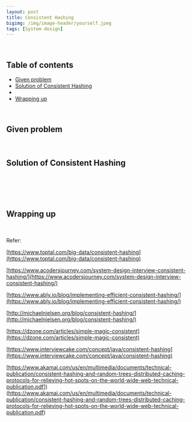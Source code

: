 ```yaml
---
layout: post
title: Consistent Hashing
bigimg: /img/image-header/yourself.jpeg
tags: [System design]
---
```





<br>

## Table of contents
- [Given problem](#given-problem)
- [Solution of Consistent Hashing](#solution-of-content-hashing)
- []()
- [Wrapping up](#wrapping-up)

<br>

## Given problem






<br>

## Solution of Consistent Hashing






<br>

## 





<br>

## Wrapping up




<br>

Refer:

[https://www.toptal.com/big-data/consistent-hashing](https://www.toptal.com/big-data/consistent-hashing)

[https://www.acodersjourney.com/system-design-interview-consistent-hashing/](https://www.acodersjourney.com/system-design-interview-consistent-hashing/)

[https://www.ably.io/blog/implementing-efficient-consistent-hashing/](https://www.ably.io/blog/implementing-efficient-consistent-hashing/)

[http://michaelnielsen.org/blog/consistent-hashing/](http://michaelnielsen.org/blog/consistent-hashing/)

[https://dzone.com/articles/simple-magic-consistent](https://dzone.com/articles/simple-magic-consistent)

[https://www.interviewcake.com/concept/java/consistent-hashing](https://www.interviewcake.com/concept/java/consistent-hashing)

[https://www.akamai.com/us/en/multimedia/documents/technical-publication/consistent-hashing-and-random-trees-distributed-caching-protocols-for-relieving-hot-spots-on-the-world-wide-web-technical-publication.pdf])(https://www.akamai.com/us/en/multimedia/documents/technical-publication/consistent-hashing-and-random-trees-distributed-caching-protocols-for-relieving-hot-spots-on-the-world-wide-web-technical-publication.pdf)